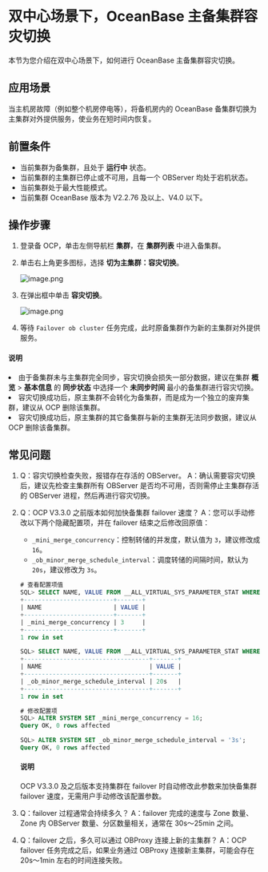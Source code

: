 # 双中心场景下，OceanBase 主备集群容灾切换

本节为您介绍在双中心场景下，如何进行 OceanBase 主备集群容灾切换。

## 应用场景

当主机房故障（例如整个机房停电等），将备机房内的 OceanBase 备集群切换为主集群对外提供服务，使业务在短时间内恢复。

## 前置条件

* 当前集群为备集群，且处于 **运行中** 状态。
* 当前集群的主集群已停止或不可用，且每一个 OBServer 均处于宕机状态。
* 当前集群处于最大性能模式。
* 当前集群 OceanBase 版本为 V2.2.76 及以上、V4.0 以下。

## 操作步骤

1. 登录备 OCP，单击左侧导航栏 **集群**，在 **集群列表** 中进入备集群。
2. 单击右上角更多图标，选择 **切为主集群：容灾切换**。

    ![image.png](https://help-static-aliyun-doc.aliyuncs.com/assets/img/zh-CN/5946790261/p273267.png)

3. 在弹出框中单击 **容灾切换**。

    ![image.png](https://help-static-aliyun-doc.aliyuncs.com/assets/img/zh-CN/5685987361/p355763.png)

4. 等待 `Failover ob cluster` 任务完成，此时原备集群作为新的主集群对外提供服务。

<main id="notice" type='explain'>
<h4>说明</h4>
<p><li>由于备集群未与主集群完全同步，容灾切换会损失一部分数据，建议在集群 <b>概览</b> > <b>基本信息</b> 的 <b>同步状态</b> 中选择一个 <b>未同步时间</b> 最小的备集群进行容灾切换。</li><li>容灾切换成功后，原主集群不会转化为备集群，而是成为一个独立的废弃集群，建议从 OCP 删除该集群。</li><li>容灾切换成功后，原主集群的其它备集群与新的主集群无法同步数据，建议从 OCP 删除该备集群。</li></p>
</main>

## 常见问题

1. Q：容灾切换检查失败，报错存在存活的 OBServer。
A：确认需要容灾切换后，建议先检查主集群所有 OBServer 是否均不可用，否则需停止主集群存活的 OBServer 进程，然后再进行容灾切换。

2. Q：OCP V3.3.0 之前版本如何加快备集群 failover 速度？
A：您可以手动修改以下两个隐藏配置项，并在 failover 结束之后修改回原值：

   * `_mini_merge_concurrency`：控制转储的并发度，默认值为 `3`，建议修改成 `16`。
   * `_ob_minor_merge_schedule_interval`：调度转储的间隔时间，默认为 `20s`，建议修改为 `3s`。
  
    ```sql
    # 查看配置项值
    SQL> SELECT NAME, VALUE FROM __ALL_VIRTUAL_SYS_PARAMETER_STAT WHERE NAME = '_mini_merge_concurrency';
    +-------------------------+-------+
    | NAME                    | VALUE |
    +-------------------------+-------+
    | _mini_merge_concurrency | 3     |
    +-------------------------+-------+
    1 row in set

    SQL> SELECT NAME, VALUE FROM __ALL_VIRTUAL_SYS_PARAMETER_STAT WHERE NAME = '_ob_minor_merge_schedule_interval';
    +-----------------------------------+-------+
    | NAME                              | VALUE |
    +-----------------------------------+-------+
    | _ob_minor_merge_schedule_interval | 20s   |
    +-----------------------------------+-------+
    1 row in set                                                                   
    ```

    ```sql
    # 修改配置项
    SQL> ALTER SYSTEM SET _mini_merge_concurrency = 16;
    Query OK, 0 rows affected

    SQL> ALTER SYSTEM SET _ob_minor_merge_schedule_interval = '3s';
    Query OK, 0 rows affected
    ```

    <main id="notice" type='explain'>
    <h4>说明</h4>
    <p>OCP V3.3.0 及之后版本支持集群在 failover 时自动修改此参数来加快备集群 failover 速度，无需用户手动修改该配置参数。</p>
    </main>

3. Q：failover 过程通常会持续多久？
A：failover 完成的速度与 Zone 数量、Zone 内 OBServer 数量、分区数量相关，通常在 30s～25min 之间。

4. Q：failover 之后，多久可以通过 OBProxy 连接上新的主集群？
A：OCP failover 任务完成之后，如果业务通过 OBProxy 连接新主集群，可能会存在 20s～1min 左右的时间连接失败。
